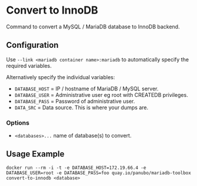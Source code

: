 # Convert to InnoDB

Command to convert a MySQL / MariaDB database to InnoDB backend.

## Configuration

Use `--link <mariadb container name>:mariadb` to automatically specify the required variables.

Alternatively specify the individual variables:

- `DATABASE_HOST` = IP / hostname of MariaDB / MySQL server.
- `DATABASE_USER` = Administrative user eg root with CREATEDB privileges.
- `DATABASE_PASS` = Password of administrative user.
- `DATA_SRC` = Data source. This is where your dumps are.

### Options

- `<databases>...` name of database(s) to convert.

## Usage Example

```docker run --rm -i -t -e DATABASE_HOST=172.19.66.4 -e DATABASE_USER=root -e DATABASE_PASS=foo quay.io/panubo/mariadb-toolbox convert-to-innodb <database>```
